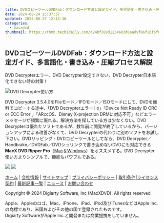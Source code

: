 ```yaml
---
title: DVDコピーツールDVDFab：ダウンロード方法と設定ガイド、多言語化・書き込み・圧縮プロセス解説
date: 2024-08-24 15:37:37
updated: 2024-08-27 12:13:36
categories:
  - macxdvd
thumbnail: https://thmb.techidaily.com/d24bf389d1254603d8aad9f86f16f5f0cd9be072e2e5d71e92f6bedcfed5d098.jpg
---
```


## DVDコピーツールDVDFab：ダウンロード方法と設定ガイド、多言語化・書き込み・圧縮プロセス解説

DVD Decrypterエラー、DVD Decrypter設定できない、DVD Decrypter日本語化できない時の対策！

![DVD Decrypter使い方](https://www.macxdvd.com/blog/img/dvd-decrypter-0424.jpg)

DVD Decrypter 3.5.4.0をFileモード／IFOモード／ISOモードにして、DVDを無料でコピーする途中、「DVD Decrypterエラー i o」「Device Not Ready ID CRC or ECC Error 」「ARccOS、Disney X-projection DRMに対応不可」などエラーメッセージが頻繁に現れる。解決方法を探している方は少なくない。DVD Decrypterは優れたソフトであるが、数年前に開発が終了しているから、バージョンアップによる改善がなくて、DVD Decrypterの代わりに別のソフトをお試し下さい。DVDリッピング・DVDコピーツールとしてなら、DVD Decrypter／Handbrake／DVDFab／DVDシュリンクで書き込めないDVDにも対応できる**MacX DVD Ripper Pro**（[Mac](https://tools.techidaily.com/macxdvd/products/)＆[Windows](https://tools.techidaily.com/macxdvd/products/)）をオススメする。DVD Decrypter使い方よりシンプルで、機能もパワフルである。

[![](https://www.macxdvd.com/blog/new-fourteen/btnm.png)](https://tools.techidaily.com/macxdvd/products/) [![](https://www.macxdvd.com/blog/new-fourteen/btnw.png)](https://tools.techidaily.com/macxdvd/products/) 



[ホーム](https://tools.techidaily.com/macxdvd/products/) | [会社情報](https://tools.techidaily.com/macxdvd/products/) | [サイトマップ](https://tools.techidaily.com/macxdvd/products/) | [プライバシーポリシー](https://tools.techidaily.com/macxdvd/products/) | [取引条件](https://tools.techidaily.com/macxdvd/products/)|[ライセンス契約](https://tools.techidaily.com/macxdvd/products/) | [最新記事一覧](https://tools.techidaily.com/macxdvd/products/) | [ニュース](https://tools.techidaily.com/macxdvd/products/) | [お問い合わせ](https://tools.techidaily.com/macxdvd/products/)

Copyright © 2024 Digiarty Software, Inc (MacXDVD). All rights reserved

Apple、Appleのロゴ、Mac、iPhone、iPad、iPod及びiTunesなどはApple Inc.の商標であり、米国およびその他の国で登録されたものです。  
Digiarty SoftwareがApple Inc.と開発または商業提携をしていません。

<ins class="adsbygoogle"
     style="display:block"
     data-ad-format="autorelaxed"
     data-ad-client="ca-pub-7571918770474297"
     data-ad-slot="1223367746"></ins>



<ins class="adsbygoogle"
     style="display:block"
     data-ad-client="ca-pub-7571918770474297"
     data-ad-slot="8358498916"
     data-ad-format="auto"
     data-full-width-responsive="true"></ins>
